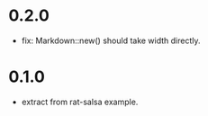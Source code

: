 # 0.2.0

* fix: Markdown::new() should take width directly.

# 0.1.0

* extract from rat-salsa example.
